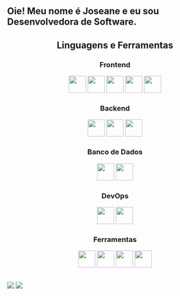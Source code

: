 ## Oie! Meu nome é Joseane e eu sou Desenvolvedora de Software.
  
<h2 align="center">Linguagens e Ferramentas</h2>
  <h3 align="center">Frontend</h3>
  <p align="center">
    <img height="40" width="40" src="https://cdn.simpleicons.org/css3/DDAD86" /> 
    <img height="40" width="40" src="https://cdn.simpleicons.org/html5/DDAD86"/> 
    <img height="40" width="40" src="https://cdn.simpleicons.org/javascript/DDAD86"/> 
    <img height="40" width="40" src="https://cdn.simpleicons.org/react/DDAD86"/> 
    <img height="40" width="40" src="https://cdn.simpleicons.org/cypress/DDAD86"/>          
  </p>
  
  <h3 align="center">Backend</h3>
  <p align="center">
    <img height="40" width="40" src="https://cdn.simpleicons.org/nodedotjs/DDAD86"/> 
    <img height="40" width="40" src="https://cdn.simpleicons.org/csharp/DDAD86"/> 
    <img height="40" width="40" src="https://cdn.simpleicons.org/c++/DDAD86"/> 
      
  </p>
  
  <h3 align="center">Banco de Dados</h3>
  <p align="center">
    <img height="40" width="40" src="https://cdn.simpleicons.org/mysql/DDAD86"/>
    <img height="40" width="40" src="https://cdn.simpleicons.org/mongodb/DDAD86"/>    
  </p>
  
  <h3 align="center">DevOps</h3>
  <p align="center">
    <img height="40" width="40" src="https://cdn.simpleicons.org/docker/DDAD86"/>
    <img height="40" width="40" src="https://cdn.simpleicons.org/microsoftazure/DDAD86"/>        
  </p>
  
  <h3 align="center">Ferramentas</h3>
  <p align="center">
    <img height="40" width="40" src="https://cdn.simpleicons.org/visualstudio/DDAD86"/>    
    <img height="40" width="40" src="https://cdn.simpleicons.org/figma/DDAD86"/> 
    <img height="40" width="40" src="https://cdn.simpleicons.org/git/DDAD86"/> 
    <img height="40" width="40" src="https://cdn.simpleicons.org/microsoftexcel/DDAD86"/> 
  </p>
  
 ##
  
<div> 
  <a href = "mailto:jojovieiradeoliveira@gmail.com"><img src="https://img.shields.io/badge/Gmail-1C6B94?style=for-the-badge&logo=gmail&logoColor=white" target=" _blank"></a>
  <a href="https://www.linkedin.com/in/joseane-de-oliveira-ba25a2217" target="_blank"><img src="https://img.shields.io/badge/-LinkedIn-%230077B5?style=for-the-badge&logo=linkedin&logoColor=white" target="_blank"></a> 
</div>
